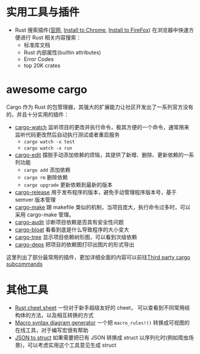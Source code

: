 # 实用工具与插件

- Rust 搜索插件([官网](https://rust-search-extension.now.sh/), [Install to Chrome](https://chrome.google.com/webstore/detail/rust-search-extension/ennpfpdlaclocpomkiablnmbppdnlhoh), [Install to FireFox](https://addons.mozilla.org/firefox/addon/rust-search-extension/)) 在浏览器中快速方便进行 Rust 相关内容搜索：
  - 标准库文档
  - Rust 内部属性(builtin attributes)
  - Error Codes
  - top 20K crates

# awesome cargo
Cargo 作为 Rust 的包管理器，其强大的扩展能力让社区开发出了一系列官方没有的，并且十分实用的插件：
 - [cargo-watch](https://github.com/passcod/cargo-watch) 监听项目的更改并执行命令，极其方便的一个命令，通常用来监听代码更改然后自动执行测试或者重启服务
    - `cargo watch -x test`
    - `cargo watch -x run`
 - [cargo-edit](https://github.com/killercup/cargo-edit) 摆脱手动添加依赖的烦恼，其提供了新增、删除、更新依赖的一系列功能
    - `cargo add` 添加依赖
    - `cargo rm` 删除依赖
    - `cargo upgrade` 更新依赖到最新的版本
 - [cargo-release](https://github.com/sunng87/cargo-release) 用于发布程序的版本，避免手动管理程序版本号，基于 semver 版本管理
 - [cargo-make](https://github.com/sagiegurari/cargo-make) 跟 makefile 类似的机制，当项目庞大，执行命令过多时，可以采用 cargo-make 管理。
 - [cargo-audit](https://github.com/RustSec/cargo-audit) 诊断项目依赖是否具有安全性问题
 - [cargo-bloat](https://github.com/RazrFalcon/cargo-bloat) 看看到底是什么导致程序的大小变大
 - [cargo-tree](https://github.com/sfackler/cargo-tree) 显示项目依赖树形图，可以看到次级依赖
 - [cargo-deps](https://github.com/m-cat/cargo-deps) 把项目的依赖图打印出图片的形式导出

这里列出了部分最常用的插件，更加详细全面的内容可以前往[Third party cargo subcommands](https://github.com/rust-lang/cargo/wiki/Third-party-cargo-subcommands)

# 其他工具
- [Rust cheet sheet](https://upsuper.github.io/rust-cheatsheet/) 一份对于新手超级友好的 cheet， 可以查看到不同常用结构体的方法，以及相互转换的方式
- [Macro syntax diagram generator](https://lukaslueg.github.io/macro_railroad_wasm_demo/) 一个把 `macro_rules!()` 转换成可视图的在线工具，对于编写宏很有帮助 
- [JSON to struct](https://transform.tools/json-to-rust-serde) 如果需要把已有 JSON 转换成 struct 以序列化时(例如爬虫场景)，可以考虑实用这个工具意见生成 struct